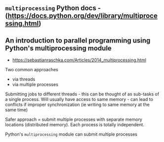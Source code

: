 
## `multiprocessing` Python docs - (https://docs.python.org/dev/library/multiprocessing.html)

## An introduction to parallel programming using Python's multiprocessing module
- https://sebastianraschka.com/Articles/2014_multiprocessing.html

Two common approaches

- via threads
- via multiple processes

Submitting jobs to different threads - this can be thought of as sub-tasks of a single process.  Will usually have access to same memory - can lead to conflicts if improper synchronization (ie writing to same memory at the same time)

Safer approach = submit multiple processes with separate memory locations (distributed memory).  Each process is totally independent.

Python's `multiprocessing` module can submit multiple processes
